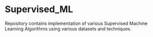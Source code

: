 # Supervised_ML
Repository contains implementation of various Supervised Machine Learning Algorithms using various datasets and techniques. 
